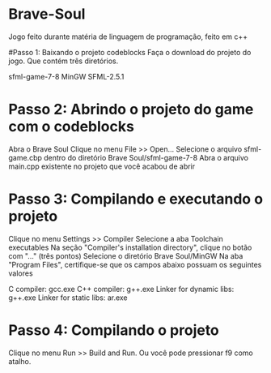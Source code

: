# Brave-Soul
Jogo feito durante matéria de linguagem de programação, feito em c++  

#Passo 1: Baixando o projeto codeblocks
Faça o download do projeto do jogo. Que contém três diretórios.

sfml-game-7-8
MinGW
SFML-2.5.1

# Passo 2: Abrindo o projeto do game com o codeblocks
Abra o Brave Soul
Clique no menu File >> Open...
Selecione o arquivo sfml-game.cbp dentro do diretório Brave Soul/sfml-game-7-8
Abra o arquivo main.cpp existente no projeto que você acabou de abrir

# Passo 3: Compilando e executando o projeto
Clique no menu Settings >> Compiler
Selecione a aba Toolchain executables
Na seção "Compiler's installation directory", clique no botão com "..." (três pontos)
Selecione o diretório Brave Soul/MinGW
Na aba "Program Files", certifique-se que os campos abaixo possuam os seguintes valores

C compiler: gcc.exe
C++ compiler: g++.exe
Linker for dynamic libs: g++.exe
Linker for static libs: ar.exe

# Passo 4: Compilando o projeto
Clique no menu Run >> Build and Run. Ou você pode pressionar f9 como atalho.
